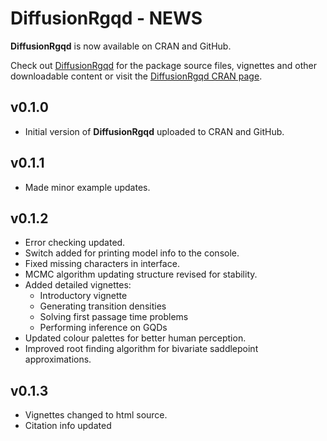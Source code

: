 
# DiffusionRgqd - NEWS
__DiffusionRgqd__ is now available on CRAN and GitHub.

Check out [DiffusionRgqd](https://github.com/eta21/DiffusionRgqd) for the package source files, vignettes and other downloadable content or visit the [DiffusionRgqd CRAN page](https://CRAN.R-project.org/package=DiffusionRgqd).

## v0.1.0
+ Initial version of __DiffusionRgqd__ uploaded to CRAN and GitHub.

## v0.1.1
+ Made minor example updates. 

## v0.1.2
+ Error checking updated.
+ Switch added for printing model info to the console. 
+ Fixed missing characters in interface.
+ MCMC algorithm updating structure revised for stability.
+ Added detailed vignettes:
    - Introductory vignette
    - Generating transition densities
    - Solving first passage time problems
    - Performing inference on GQDs
+ Updated colour palettes for better human perception.
+ Improved root finding algorithm for bivariate saddlepoint approximations.
 
## v0.1.3
+ Vignettes changed to html source.
+ Citation info updated